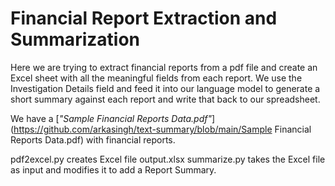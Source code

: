 # Financial Report Extraction and Summarization

Here we are trying to extract financial reports from a pdf file and create an Excel sheet with all the meaningful fields from each report.
We use the Investigation Details field and feed it into our language model to generate a short summary against each report and write that back to our spreadsheet.

We have a [*"Sample Financial Reports Data.pdf"*](https://github.com/arkasingh/text-summary/blob/main/Sample Financial Reports Data.pdf) with financial reports.

pdf2excel.py creates Excel file output.xlsx
summarize.py takes the Excel file as input and modifies it to add a Report Summary.

